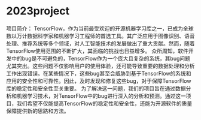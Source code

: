 # 2023project
项目简介：
TensorFlow，作为当前最受欢迎的开源机器学习库之一，已成为全球数以万计数据科学家和机器学习工程师的首选工具。其广泛应用于图像识别、语音处理、推荐系统等多个领域，对人工智能技术的发展做出了重大贡献。然而，随着TensorFlow使用范围的不断扩大，其面临的挑战也日益增多。
众所周知，软件开发中的bug是不可避免的，TensorFlow作为一个庞大且复杂的系统，其bug问题尤其突出。这些问题不仅影响用户的使用体验，还可能导致重要的数据处理和分析工作出现错误。在某些情况下，这些bug甚至会威胁到基于TensorFlow的系统和应用的安全性和可靠性。因此，及时发现和修复这些bug，对于保障TensorFlow库的稳定性和安全性至关重要。
为了解决这一问题，我们的项目旨在通过数据分析和机器学习技术，对TensorFlow中的bug进行深入的分析和预测。通过这一项目，我们希望不仅能提高TensorFlow的稳定性和安全性，还能为开源软件的质量保障提供新的思路和方法。
